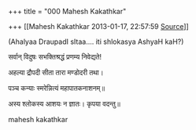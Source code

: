 +++
title = "000 Mahesh Kakathkar"

+++
[[Mahesh Kakathkar	2013-01-17, 22:57:59 [Source](https://groups.google.com/g/bvparishat/c/rcGFCbGB8tM)]]



(Ahalyaa DraupadI sItaa.... iti shlokasya AshyaH kaH?)

सर्वान् विदुषः सभक्तिश्रद्धं प्रणम्य निवेद्यते!

अहल्या द्रौपदी सीता तारा मण्डोदरी तथा।

पञ्च कन्याः स्मरेन्नित्यं महापातकनाशनम्॥

अस्य श्लोकस्य आशयः न ज्ञातः। कृपया वदन्तु॥

mahesh kakathkar

